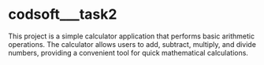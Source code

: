 # codsoft___task2
This project is a simple calculator application that performs basic arithmetic operations. The calculator allows users to add, subtract, multiply, and divide numbers, providing a convenient tool for quick mathematical calculations.
